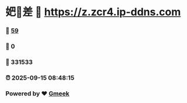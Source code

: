 # 妑🔭差 :link: https://z.zcr4.ip-ddns.com 
### :page_facing_up: [59](https://z.zcr4.ip-ddns.com/tag.html) 
### :speech_balloon: 0 
### :hibiscus: 331533 
### :alarm_clock: 2025-09-15 08:48:15 
### Powered by :heart: [Gmeek](https://github.com/Meekdai/Gmeek)
